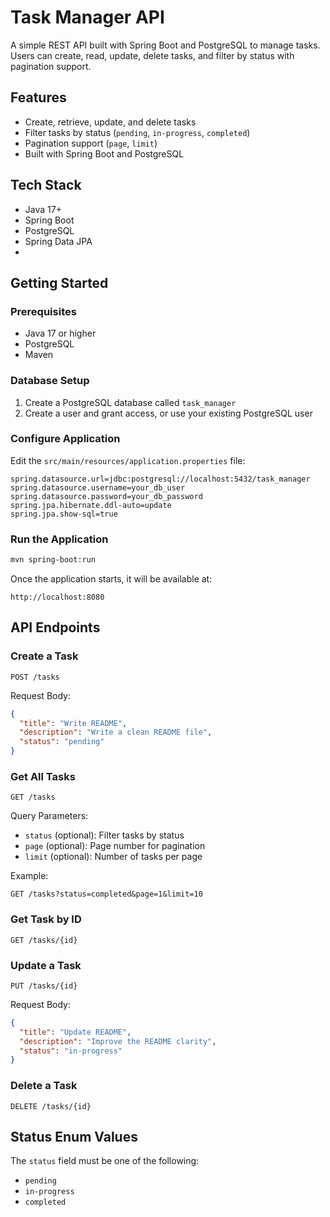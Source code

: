# Task Manager API

A simple REST API built with Spring Boot and PostgreSQL to manage tasks. Users can create, read, update, delete tasks, and filter by status with pagination support.

## Features

- Create, retrieve, update, and delete tasks
- Filter tasks by status (`pending`, `in-progress`, `completed`)
- Pagination support (`page`, `limit`)
- Built with Spring Boot and PostgreSQL

## Tech Stack

- Java 17+
- Spring Boot
- PostgreSQL
- Spring Data JPA
- 
## Getting Started

### Prerequisites

- Java 17 or higher
- PostgreSQL
- Maven

### Database Setup

1. Create a PostgreSQL database called `task_manager`
2. Create a user and grant access, or use your existing PostgreSQL user

### Configure Application

Edit the `src/main/resources/application.properties` file:

```properties
spring.datasource.url=jdbc:postgresql://localhost:5432/task_manager
spring.datasource.username=your_db_user
spring.datasource.password=your_db_password
spring.jpa.hibernate.ddl-auto=update
spring.jpa.show-sql=true
```

### Run the Application

```bash
mvn spring-boot:run
```

Once the application starts, it will be available at:

```
http://localhost:8080
```

## API Endpoints

### Create a Task

```
POST /tasks
```

Request Body:
```json
{
  "title": "Write README",
  "description": "Write a clean README file",
  "status": "pending"
}
```

### Get All Tasks

```
GET /tasks
```

Query Parameters:
- `status` (optional): Filter tasks by status
- `page` (optional): Page number for pagination
- `limit` (optional): Number of tasks per page

Example:
```
GET /tasks?status=completed&page=1&limit=10
```

### Get Task by ID

```
GET /tasks/{id}
```

### Update a Task

```
PUT /tasks/{id}
```

Request Body:
```json
{
  "title": "Update README",
  "description": "Improve the README clarity",
  "status": "in-progress"
}
```

### Delete a Task

```
DELETE /tasks/{id}
```

## Status Enum Values

The `status` field must be one of the following:

- `pending`
- `in-progress`
- `completed`